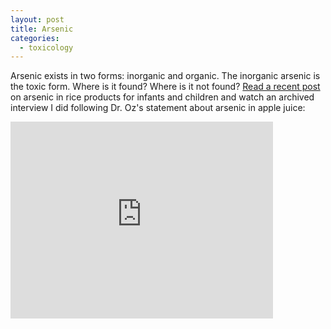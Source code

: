 ```yaml
---
layout: post
title: Arsenic
categories:
  - toxicology
---
```



Arsenic exists in two forms: inorganic and organic. The inorganic arsenic is the toxic form. Where is it found? Where is it not found? [Read a recent post](http://seattlemamadoc.seattlechildrens.org/should-i-feed-my-baby-and-children-rice-arsenic-rice/) on arsenic in rice products for infants and children and watch an archived interview I did following Dr. Oz's statement about arsenic in apple juice:

<iframe width="420" height="315" src="https://www.youtube.com/embed/lsvgmPmlkFo?rel=0" frameborder="0" allowfullscreen></iframe>
